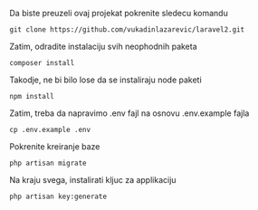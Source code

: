 Da biste preuzeli ovaj projekat pokrenite sledecu komandu <br>

```git clone https://github.com/vukadinlazarevic/laravel2.git```

Zatim, odradite instalaciju svih neophodnih paketa

``` composer install ```

Takodje, ne bi bilo lose da se instaliraju node paketi

``` npm install ```

Zatim, treba da napravimo .env fajl na osnovu .env.example fajla

``` cp .env.example .env ```

Pokrenite kreiranje baze

``` php artisan migrate ```

Na kraju svega, instalirati kljuc za applikaciju

``` php artisan key:generate ```